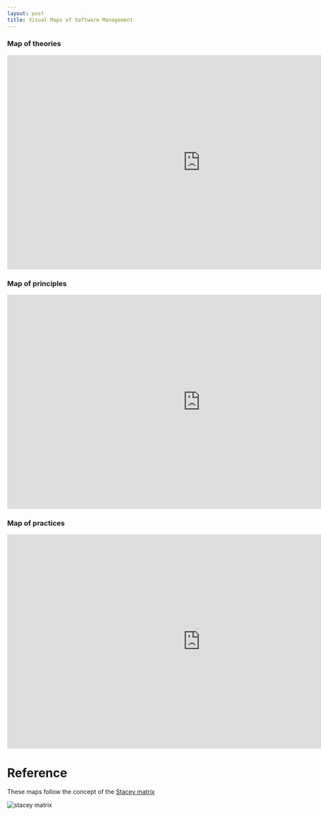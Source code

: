 ```yaml
---
layout: post
title: Visual Maps of Software Management
---
```


### Map of theories

<iframe width="900" height="500" seamless frameborder="0" scrolling="no" src="https://docs.google.com/spreadsheets/d/1Vt6rP6G1GAJPIrjQIZLAlXHW3CJGMu_7y6kvj_zM3nM/pubchart?oid=269447730&amp;format=interactive"></iframe>

### Map of principles

<iframe width="900" height="500" seamless frameborder="0" scrolling="no" src="https://docs.google.com/spreadsheets/d/1PvRzlMyEhCuHNpOcN6T3pYXNVUiWF_aHn9eUbGlth5U/pubchart?oid=269447730&amp;format=interactive"></iframe>

### Map of practices

<iframe width="900" height="500" seamless frameborder="0" scrolling="no" src="https://docs.google.com/spreadsheets/d/16GDtqDAr9hAsFB72WTu98yel1rRbQs2HWT4lzegKrxw/pubchart?oid=269447730&amp;format=interactive"></iframe>


# Reference
These maps follow the concept of the [Stacey matrix](http://www.gp-training.net/training/communication_skills/consultation/equipoise/complexity/stacey.htm)

![stacey matrix](http://www.gp-training.net/training/communication_skills/consultation/equipoise/complexity/stacey3.gif)